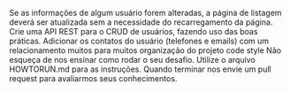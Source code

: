 Se as informações de algum usuário forem alteradas, a página de listagem deverá ser atualizada sem a necessidade do recarregamento da página.
Crie uma API REST para o CRUD de usuários, fazendo uso das boas práticas.
Adicionar os contatos do usuário (telefones e emails) com um relacionamento muitos para muitos
organização do projeto
code style
Não esqueça de nos ensinar como rodar o seu desafio. Utilize o arquivo HOWTORUN.md para as instruções.
Quando terminar nos envie um pull request para avaliarmos seus conhecimentos.